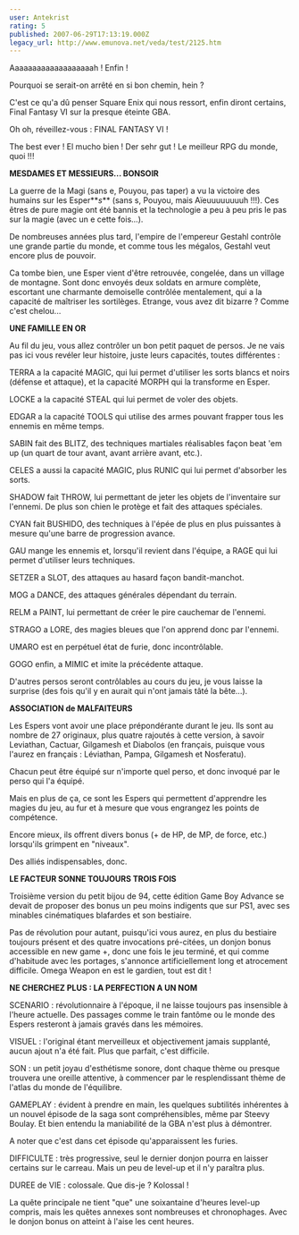 ```yaml
---
user: Antekrist
rating: 5
published: 2007-06-29T17:13:19.000Z
legacy_url: http://www.emunova.net/veda/test/2125.htm
---
```

Aaaaaaaaaaaaaaaaaaah ! Enfin !  

Pourquoi se serait-on arrêté en si bon chemin, hein ?  

C'est ce qu'a dû penser Square Enix qui nous ressort, enfin diront certains, Final Fantasy VI sur la presque éteinte GBA.  

Oh oh, réveillez-vous : FINAL FANTASY VI !  

The best ever ! El mucho bien ! Der sehr gut ! Le meilleur RPG du monde, quoi !!!  

  

**MESDAMES ET MESSIEURS... BONSOIR**  

La guerre de la Magi (sans e, Pouyou, pas taper) a vu la victoire des humains sur les Esper**_s_** (sans s, Pouyou, mais Aïeuuuuuuuuh !!!). Ces êtres de pure magie ont été bannis et la technologie a peu à peu pris le pas sur la magie (avec un e cette fois...).  

De nombreuses années plus tard, l'empire de l'empereur Gestahl contrôle une grande partie du monde, et comme tous les mégalos, Gestahl veut encore plus de pouvoir.  

Ca tombe bien, une Esper vient d'être retrouvée, congelée, dans un village de montagne. Sont donc envoyés deux soldats en armure complète, escortant une charmante demoiselle contrôlée mentalement, qui a la capacité de maîtriser les sortilèges. Etrange, vous avez dit bizarre ? Comme c'est chelou...  

  

**UNE FAMILLE EN OR**  

Au fil du jeu, vous allez contrôler un bon petit paquet de persos. Je ne vais pas ici vous revéler leur histoire, juste leurs capacités, toutes différentes :  

TERRA a la capacité MAGIC, qui lui permet d'utiliser les sorts blancs et noirs (défense et attaque), et la capacité MORPH qui la transforme en Esper.  

LOCKE a la capacité STEAL qui lui permet de voler des objets.  

EDGAR a la capacité TOOLS qui utilise des armes pouvant frapper tous les ennemis en même temps.  

SABIN fait des BLITZ, des techniques martiales réalisables façon beat 'em up (un quart de tour avant, avant arrière avant, etc.).  

CELES a aussi la capacité MAGIC, plus RUNIC qui lui permet d'absorber les sorts.  

SHADOW fait THROW, lui permettant de jeter les objets de l'inventaire sur l'ennemi. De plus son chien le protège et fait des attaques spéciales.  

CYAN fait BUSHIDO, des techniques à l'épée de plus en plus puissantes à mesure qu'une barre de progression avance.  

GAU mange les ennemis et, lorsqu'il revient dans l'équipe, a RAGE qui lui permet d'utiliser leurs techniques.  

SETZER a SLOT, des attaques au hasard façon bandit-manchot.  

MOG a DANCE, des attaques générales dépendant du terrain.  

RELM a PAINT, lui permettant de créer le pire cauchemar de l'ennemi.  

STRAGO a LORE, des magies bleues que l'on apprend donc par l'ennemi.  

UMARO est en perpétuel état de furie, donc incontrôlable.  

GOGO enfin, a MIMIC et imite la précédente attaque.  

  

D'autres persos seront contrôlables au cours du jeu, je vous laisse la surprise (des fois qu'il y en aurait qui n'ont jamais tâté la bête...).  

  

**ASSOCIATION de MALFAITEURS**  

Les Espers vont avoir une place prépondérante durant le jeu. Ils sont au nombre de 27 originaux, plus quatre rajoutés à cette version, à savoir Leviathan, Cactuar, Gilgamesh et Diabolos (en français, puisque vous l'aurez en français : Léviathan, Pampa, Gilgamesh et Nosferatu).  

Chacun peut être équipé sur n'importe quel perso, et donc invoqué par le perso qui l'a équipé.  

Mais en plus de ça, ce sont les Espers qui permettent d'apprendre les magies du jeu, au fur et à mesure que vous engrangez les points de compétence.  

Encore mieux, ils offrent divers bonus (+ de HP, de MP, de force, etc.) lorsqu'ils grimpent en "niveaux".  

Des alliés indispensables, donc.  

  

**LE FACTEUR SONNE TOUJOURS TROIS FOIS**  

Troisième version du petit bijou de 94, cette édition Game Boy Advance se devait de proposer des bonus un peu moins indigents que sur PS1, avec ses minables cinématiques blafardes et son bestiaire.  

Pas de révolution pour autant, puisqu'ici vous aurez, en plus du bestiaire toujours présent et des quatre invocations pré-citées, un donjon bonus accessible en new game +, donc une fois le jeu terminé, et qui comme d'habitude avec les portages, s'annonce artificiellement long et atrocement difficile. Omega Weapon en est le gardien, tout est dit !  

  

**NE CHERCHEZ PLUS : LA PERFECTION A UN NOM**  

SCENARIO : révolutionnaire à l'époque, il ne laisse toujours pas insensible à l'heure actuelle. Des passages comme le train fantôme ou le monde des Espers resteront à jamais gravés dans les mémoires.  

VISUEL : l'original étant merveilleux et objectivement jamais supplanté, aucun ajout n'a été fait. Plus que parfait, c'est difficile.  

SON : un petit joyau d'esthétisme sonore, dont chaque thème ou presque trouvera une oreille attentive, à commencer par le resplendissant thème de l'atlas du monde de l'équilibre.  

GAMEPLAY : évident à prendre en main, les quelques subtilités inhérentes à un nouvel épisode de la saga sont compréhensibles, même par Steevy Boulay. Et bien entendu la maniabilité de la GBA n'est plus à démontrer.  

A noter que c'est dans cet épisode qu'apparaissent les furies.  

DIFFICULTE : très progressive, seul le dernier donjon pourra en laisser certains sur le carreau. Mais un peu de level-up et il n'y paraîtra plus.  

DUREE de VIE : colossale. Que dis-je ? Kolossal !  

La quête principale ne tient "que" une soixantaine d'heures level-up compris, mais les quêtes annexes sont nombreuses et chronophages. Avec le donjon bonus on atteint à l'aise les cent heures.